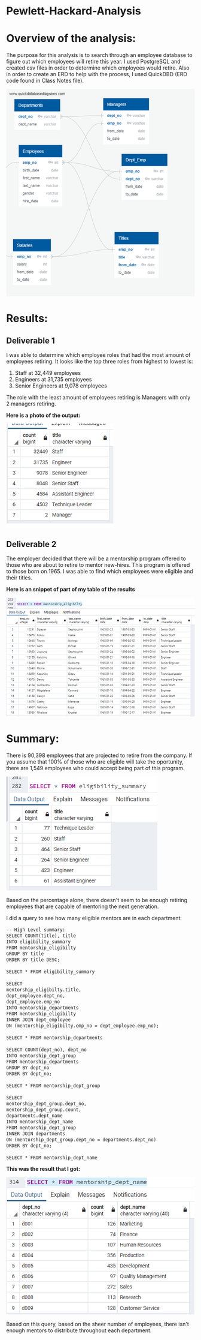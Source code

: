 # Pewlett-Hackard-Analysis

# Overview of the analysis: 

The purpose for this analysis is to search through an employee database to figure out which employees will retire this year. I used PostgreSQL and created csv files in order to determine which employees would retire. Also in order to create an ERD to help with the process, I used QuickDBD (ERD code found in Class Notes file). 

![EmployeeDB.png](EmployeeDB.png)

# Results: 

## Deliverable 1

I was able to determine which employee roles that had the most amount of employees retiring. It looks like the top three roles from highest to lowest is:
1. Staff at 32,449 employees
2. Engineers at 31,735 employees
3. Senior Engineers at 9,078 employees

The role with the least amount of employees retiring is Managers with only 2 managers retiring. 

**Here is a photo of the output:**

![deliverable1_table.png](deliverable1_table.png)

## Deliverable 2

The employer decided that there will be a mentorship program offered to those who are about to retire to mentor new-hires. This program is offered to those born on 1965. I was able to find which employees were eligible and their titles.

**Here is an snippet of part of my table of the results**

![deliverable2_table.png](deliverable2_table.png)

# Summary: 

There is 90,398 employees that are projected to retire from the company. If you assume that 100% of those who are eligible will take the oportunity, there are 1,549 employees who could accept being part of this program.

![summary_eligibility.png](summary_eligibility.png)

Based on the percentage alone, there doesn't seem to be enough retiring employees that are capable of mentoring the next generation. 

I did a query to see how many eligible mentors are in each department:

```
-- High Level summary:
SELECT COUNT(title), title
INTO eligibility_summary
FROM mentorship_eligibilty
GROUP BY title
ORDER BY title DESC;

SELECT * FROM eligibility_summary

SELECT 
mentorship_eligibilty.title,
dept_employee.dept_no,
dept_employee.emp_no
INTO mentorship_departments
FROM mentorship_eligibilty
INNER JOIN dept_employee
ON (mentorship_eligibilty.emp_no = dept_employee.emp_no);

SELECT * FROM mentorship_departments

SELECT COUNT(dept_no), dept_no
INTO mentorship_dept_group
FROM mentorship_departments
GROUP BY dept_no
ORDER BY dept_no;

SELECT * FROM mentorship_dept_group

SELECT 
mentorship_dept_group.dept_no,
mentorship_dept_group.count,
departments.dept_name
INTO mentorship_dept_name
FROM mentorship_dept_group
INNER JOIN departments
ON (mentorship_dept_group.dept_no = departments.dept_no)
ORDER BY dept_no;

SELECT * FROM mentorship_dept_name
```

**This was the result that I got:**

![mentorship_department.png](mentorship_department.png)

Based on this query, based on the sheer number of employees, there isn't enough mentors to distribute throughout each department. 
